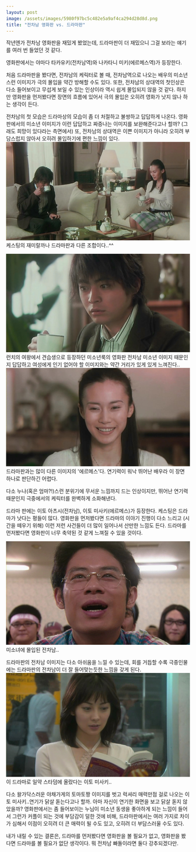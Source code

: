 ```yaml
---
layout: post
image: /assets/images/5980f97bc5c482e5a9af4ca294d28d8d.png
title: "전차남 영화판 vs. 드라마판"
---
```


작년엔가 전차남 영화판을 재밌게 봤었는데, 드라마판이 더 재밌으니 그걸 보라는 얘기를 여러 번 들었던 것 같다.

영화판에서는 야마다 타카유키(전차남역)와 나카타니 미키(에르메스역)가 등장한다. 

처음 드라마판을 봤다면, 전차남의 케릭터로 볼 때, 전차남역으로 나오는 배우의 미소년스런 이미지가 극의 몰입을 약간 방해할 수도 있다. 또한, 전차남의 상대역의 첫인상은 다소 들어보이고 무섭게 보일 수 있는 인상이라 역시 쉽게 몰입되지 않을 것 같다. 하지만 영화판을 먼저봤다면 장면의 흐름에 있어서 극의 몰입은 오히려 영화가 낫지 않나 하는 생각이 든다.

전차남의 첫 모습은 드라마상의 모습이 좀 더 처절하고 불쌍하고 답답하게 나온다. 영화판에서의 미소년 이미지가 이런 답답하고 짜증나는 이미지를 보완해준다고나 할까? (그래도 희망이 있다라는 측면에서) 또, 전차남의 상대역은 이쁜 이미지가 아니라 오히려 부담스럽지 않아서 오히려 몰입하기에 편한 느낌이 있다.
![image](/assets/images/5980f97bc5c482e5a9af4ca294d28d8d.png)케스팅의 재미랄까나 드라마판과 다른 조합이다..^^

![image](/assets/images/56c2e3197dda49af733b1824f6bb5754.png)런치의 여왕에서 견습생으로 등장하던 미소년룩의 영화판 전차남
미소년 이미지 때문인지 답답하고 여성에게 인기 없어야 할 이미지와는 약간 거리가 있게 있게 느껴진다..
![image](/assets/images/38d3406c8c398e8bb7cffd23ea33f0ed.png)드라마판과는 많이 다른 이미지의 &#39;에르메스&#39;다. 연기력이 워낙 뛰어난 배우라 이 장면 하나로 판단하긴 어렵다.

다소 누나(혹은 엄마?!)스런 분위기에 무서운 느낌까지 드는 인상이지만, 뛰어난 연기력 때문인지 극중에서의 케릭터를 완벽하게 소화해낸다.

드라마 판에는 이토 아츠시(전차남), 이토 미사키(에르메스)가 등장한다. 케스팅은 드라마가 낫다는 평들이 많다. 영화판을 먼저봤다면 드라마의 이야기 진행이 다소 느리고 (시간을 떼우기 위해) 이런 저런 사건들이 더 많이 일어나서 산만한 느낌도 든다. 드라마를 먼저봤다면 영화판이 너무 축약된 것 같게 느껴질 수 있을 것이다.

![image](/assets/images/61db009381600eb30dde30ce33e68b52.png)미소녀에 몰입된 전차남..

드라마판의 전차남 이미지는 다소 아쉬움을 느낄 수 있는데, 회를 거듭할 수록 극중인물에는 드라마판의 전차남이 더 잘 들어맞는듯한 느낌을 갖게 된다.
![image](/assets/images/2044f2f23f6e8ec0af1d87849c05d163.png)이 드라마로 일약 스타덤에 올랐다는 이토 미사키..

다소 왈가닥스러운 야채가게의 토마토짱 이미지를 벗고 럭셔리 매력만점 걸로 나오는 이토 미사키..연기가 닭살 돋는다고나 할까. 아마 자신이 연기한 화면을 보고 닭살 돋지 않았을까? 영화판에서는 좀 들어보이는 누님이 미소년 동생을 좋아하게 되는 느낌이 들어서 그런가 커플이 되는 것에 부담감이 덜한 것에 비해, 드라마판에서는 여러 가지로 차이가 심해서 이점이 오히려 더 큰 매력이 될 수도 있고, 오히려 더 부담스러울 수도 있다.

내가 내릴 수 있는 결론은, 드라마를 먼저봤다면 영화판을 볼 필요가 없고, 영화판을 봤다면 드라마를 볼 필요가 없단 생각이다. 뭐 전차남 빠돌이라면 둘다 강추되겠다만.


